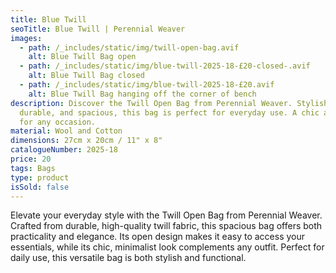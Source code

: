 ```yaml
---
title: Blue Twill
seoTitle: Blue Twill | Perennial Weaver
images:
  - path: /_includes/static/img/twill-open-bag.avif
    alt: Blue Twill Bag open
  - path: /_includes/static/img/blue-twill-2025-18-£20-closed-.avif
    alt: Blue Twill Bag closed
  - path: /_includes/static/img/blue-twill-2025-18-£20.avif
    alt: Blue Twill Bag hanging off the corner of bench
description: Discover the Twill Open Bag from Perennial Weaver. Stylish,
  durable, and spacious, this bag is perfect for everyday use. A chic accessory
  for any occasion.
material: Wool and Cotton
dimensions: 27cm x 20cm / 11" x 8"
catalogueNumber: 2025-18
price: 20
tags: Bags
type: product
isSold: false
---
```

Elevate your everyday style with the Twill Open Bag from Perennial Weaver. Crafted from durable, high-quality twill fabric, this spacious bag offers both practicality and elegance. Its open design makes it easy to access your essentials, while its chic, minimalist look complements any outfit. Perfect for daily use, this versatile bag is both stylish and functional.
